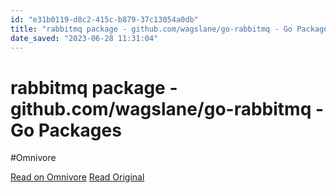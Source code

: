 ```yaml
---
id: "e31b0119-d8c2-415c-b879-37c13054a0db"
title: "rabbitmq package - github.com/wagslane/go-rabbitmq - Go Packages"
date_saved: "2023-06-28 11:31:04"
---
```


# rabbitmq package - github.com/wagslane/go-rabbitmq - Go Packages
#Omnivore

[Read on Omnivore](https://omnivore.app/me/rabbitmq-package-github-com-wagslane-go-rabbitmq-go-packages-189018e8434)
[Read Original](https://pkg.go.dev/github.com/wagslane/go-rabbitmq)

